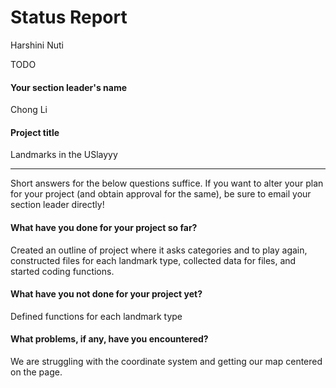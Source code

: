 # Status Report

Harshini Nuti

TODO

#### Your section leader's name

Chong Li

#### Project title

Landmarks in the USlayyy

***

Short answers for the below questions suffice. If you want to alter your plan for your project (and obtain approval for the same), be sure to email your section leader directly!

#### What have you done for your project so far?

Created an outline of project where it asks categories and to play again, constructed files
for each landmark type, collected data for files, and started coding functions. 

#### What have you not done for your project yet?

Defined functions for each landmark type

#### What problems, if any, have you encountered?

We are struggling with the coordinate system and getting our map centered on the page. 
